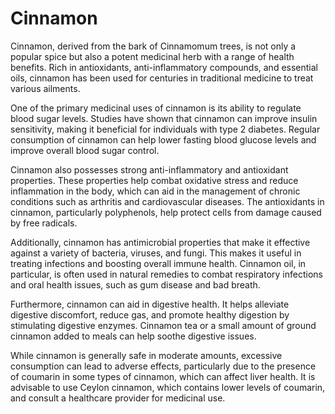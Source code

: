 <!--
source: gpt-40: cinnamon (medicinal) (as paragraphs) (less than 220 words)
tags: herbals
-->

# Cinnamon

Cinnamon, derived from the bark of Cinnamomum trees, is not only a popular spice but also a potent medicinal herb with a range of health benefits. Rich in antioxidants, anti-inflammatory compounds, and essential oils, cinnamon has been used for centuries in traditional medicine to treat various ailments.

One of the primary medicinal uses of cinnamon is its ability to regulate blood sugar levels. Studies have shown that cinnamon can improve insulin sensitivity, making it beneficial for individuals with type 2 diabetes. Regular consumption of cinnamon can help lower fasting blood glucose levels and improve overall blood sugar control.

Cinnamon also possesses strong anti-inflammatory and antioxidant properties. These properties help combat oxidative stress and reduce inflammation in the body, which can aid in the management of chronic conditions such as arthritis and cardiovascular diseases. The antioxidants in cinnamon, particularly polyphenols, help protect cells from damage caused by free radicals.

Additionally, cinnamon has antimicrobial properties that make it effective against a variety of bacteria, viruses, and fungi. This makes it useful in treating infections and boosting overall immune health. Cinnamon oil, in particular, is often used in natural remedies to combat respiratory infections and oral health issues, such as gum disease and bad breath.

Furthermore, cinnamon can aid in digestive health. It helps alleviate digestive discomfort, reduce gas, and promote healthy digestion by stimulating digestive enzymes. Cinnamon tea or a small amount of ground cinnamon added to meals can help soothe digestive issues.

While cinnamon is generally safe in moderate amounts, excessive consumption can lead to adverse effects, particularly due to the presence of coumarin in some types of cinnamon, which can affect liver health. It is advisable to use Ceylon cinnamon, which contains lower levels of coumarin, and consult a healthcare provider for medicinal use.
